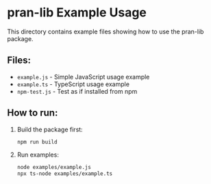 # pran-lib Example Usage

This directory contains example files showing how to use the pran-lib package.

## Files:
- `example.js` - Simple JavaScript usage example
- `example.ts` - TypeScript usage example
- `npm-test.js` - Test as if installed from npm

## How to run:

1. Build the package first:
   ```bash
   npm run build
   ```

2. Run examples:
   ```bash
   node examples/example.js
   npx ts-node examples/example.ts
   ```
